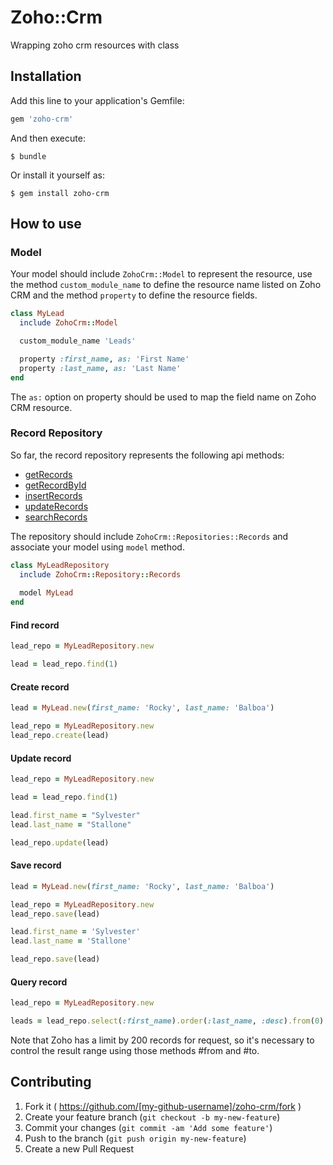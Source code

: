 Zoho::Crm
=========

Wrapping zoho crm resources with class

Installation
------------

Add this line to your application's Gemfile:

```ruby
gem 'zoho-crm'
```

And then execute:

    $ bundle

Or install it yourself as:

    $ gem install zoho-crm

How to use
----------

### Model

Your model should include ```ZohoCrm::Model``` to represent the resource, use the method ```custom_module_name``` to define the resource name listed on Zoho CRM and the method ```property``` to define the resource fields.

```ruby
class MyLead
  include ZohoCrm::Model

  custom_module_name 'Leads'

  property :first_name, as: 'First Name'
  property :last_name, as: 'Last Name'
end
```

The ```as:``` option on property should be used to map the field name on Zoho CRM resource.

### Record Repository

So far, the record repository represents the following api methods:

- [getRecords](https://www.zoho.com/crm/help/api/getrecords.html)
- [getRecordById](https://www.zoho.com/crm/help/api/getrecordbyid.html)
- [insertRecords](https://www.zoho.com/crm/help/api/insertrecords.html)
- [updateRecords](https://www.zoho.com/crm/help/api/updaterecords.html)
- [searchRecords](https://www.zoho.com/crm/help/api/searchrecords.html)


The repository should include ```ZohoCrm::Repositories::Records``` and associate your model using ```model``` method.

```ruby
class MyLeadRepository
  include ZohoCrm::Repository::Records
  
  model MyLead
end
```

#### Find record
```ruby
lead_repo = MyLeadRepository.new

lead = lead_repo.find(1)
```

#### Create record

```ruby
lead = MyLead.new(first_name: 'Rocky', last_name: 'Balboa')

lead_repo = MyLeadRepository.new
lead_repo.create(lead)
```

#### Update record

```ruby
lead_repo = MyLeadRepository.new

lead = lead_repo.find(1)

lead.first_name = "Sylvester"
lead.last_name = "Stallone"

lead_repo.update(lead)
```

#### Save record

```ruby
lead = MyLead.new(first_name: 'Rocky', last_name: 'Balboa')

lead_repo = MyLeadRepository.new
lead_repo.save(lead)

lead.first_name = 'Sylvester'
lead.last_name = 'Stallone'

lead_repo.save(lead)
```

#### Query record

```ruby
lead_repo = MyLeadRepository.new

leads = lead_repo.select(:first_name).order(:last_name, :desc).from(0).to(10).where(first_name: 'Rocky')
```

Note that Zoho has a limit by 200 records for request, so it's necessary to control the result range using those methods #from and #to.

Contributing
------------

1. Fork it ( https://github.com/[my-github-username]/zoho-crm/fork )
2. Create your feature branch (`git checkout -b my-new-feature`)
3. Commit your changes (`git commit -am 'Add some feature'`)
4. Push to the branch (`git push origin my-new-feature`)
5. Create a new Pull Request
